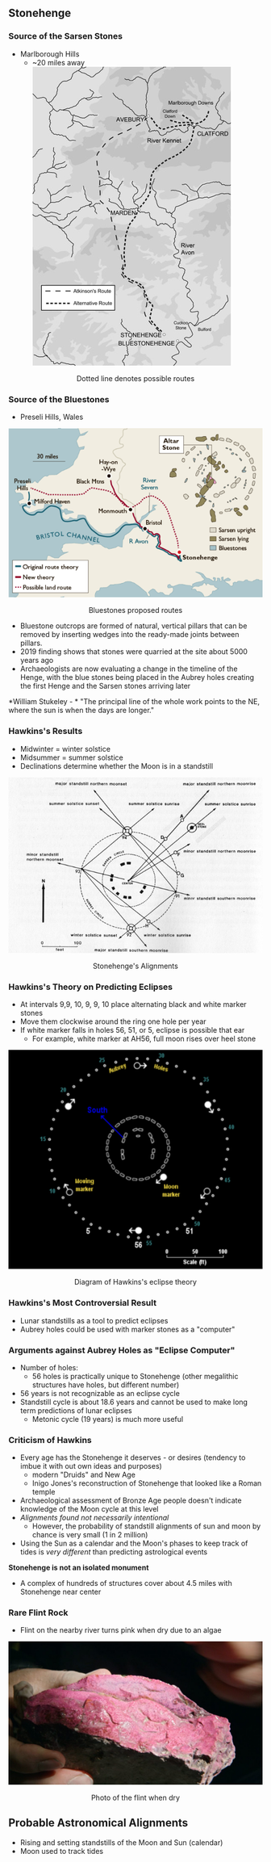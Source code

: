 ## Stonehenge

### Source of the Sarsen Stones
- Marlborough Hills
	- ~20 miles away
![center](../zassets/Pasted%20image%2020230922105257.png)
<div style="text-align: center; width: 100%;">Dotted line denotes possible routes</div>

### Source of the Bluestones
- Preseli Hills, Wales

![center](../zassets/Pasted%20image%2020230922105510.png)

<div style="text-align: center; width: 100%;">Bluestones proposed routes</div>

- Bluestone outcrops are formed of natural, vertical pillars that can be removed by inserting wedges into the ready-made joints between pillars.
- 2019 finding shows that stones were quarried at the site about 5000 years ago
- Archaeologists are now evaluating a change in the timeline of the Henge, with the blue stones being placed in the Aubrey holes creating the first Henge and the Sarsen stones arriving later


*William Stukeley - *
	"The principal line of the whole work points to the NE, where the sun is when the days are longer."


### Hawkins's Results
- Midwinter = winter solstice
- Midsummer = summer solstice
- Declinations determine whether the Moon is in a standstill

![center](../zassets/Pasted%20image%2020230922110729.png)

<div style="text-align: center; width: 100%;">Stonehenge's Alignments</div>

### Hawkins's Theory on Predicting Eclipses
- At intervals 9,9, 10, 9, 9, 10 place alternating black and white marker stones
- Move them clockwise around the ring one hole per year
- If white marker falls in holes 56, 51, or 5, eclipse is possible that ear
	- For example, white marker at AH56, full moon rises over heel stone

![center](../zassets/Pasted%20image%2020230922111242.png)

<div style="text-align: center; width: 100%;">Diagram of Hawkins's eclipse theory</div>

### Hawkins's Most Controversial Result
- Lunar standstills as a tool to predict eclipses
- Aubrey holes could be used with marker stones as a "computer"

### Arguments against Aubrey Holes as "Eclipse Computer"
- Number of holes:
	- 56 holes is practically unique to Stonehenge (other megalithic structures have holes, but different number)
- 56 years is not recognizable as an eclipse cycle
- Standstill cycle is about 18.6 years and cannot be used to make long term predictions of lunar eclipses
	- Metonic cycle (19 years) is much more useful

### Criticism of Hawkins
- Every age has the Stonehenge it deserves - or desires (tendency to imbue it with out own ideas and purposes)
	- modern "Druids" and New Age
	- Inigo Jones's reconstruction of Stonehenge that looked like a Roman temple
- Archaeological assessment of Bronze Age people doesn't indicate knowledge of the Moon cycle at this level
- *Alignments found not necessarily intentional*
	- However, the probability of standstill alignments of sun and moon by chance is very small (1 in 2 million)
- Using the Sun as a calendar and the Moon's phases to keep track of tides is *very different* than predicting astrological events

**Stonehenge is not an isolated monument**
- A complex of hundreds of structures cover about 4.5 miles with Stonehenge near center


### Rare Flint Rock
- Flint on the nearby river turns pink when dry due to an algae

![center](../zassets/Pasted%20image%2020230922112647.png)

<div style="text-align: center; width: 100%;">Photo of the flint when dry</div>

## Probable Astronomical Alignments
- Rising and setting standstills of the Moon and Sun (calendar)
- Moon used to track tides


